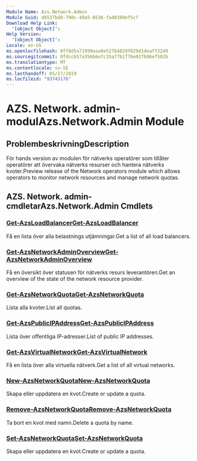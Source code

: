 ```yaml
---
Module Name: Azs.Network.Admin
Module Guid: d6537bd8-790c-49a5-8536-fa40389ef5cf
Download Help Link:
  '[object Object]': 
Help Version:
  '[object Object]': 
Locale: en-US
ms.openlocfilehash: 0ff8d5a71999aaa0e52764829f029d1deaff2249
ms.sourcegitcommit: 0fdccb57a356b6e7c35a77b1f76e01fb96ef582b
ms.translationtype: MT
ms.contentlocale: sv-SE
ms.lasthandoff: 05/17/2019
ms.locfileid: "93743176"
---
```

# <span data-ttu-id="41327-101">AZS. Network. admin-modul</span><span class="sxs-lookup"><span data-stu-id="41327-101">Azs.Network.Admin Module</span></span>
## <span data-ttu-id="41327-102">Problembeskrivning</span><span class="sxs-lookup"><span data-stu-id="41327-102">Description</span></span>
<span data-ttu-id="41327-103">För hands version av modulen för nätverks operatörer som tillåter operatörer att övervaka nätverks resurser och hantera nätverks kvoter.</span><span class="sxs-lookup"><span data-stu-id="41327-103">Preview release of the Network operators module which allows operators to monitor network resources and manage network quotas.</span></span>

## <span data-ttu-id="41327-104">AZS. Network. admin-cmdletar</span><span class="sxs-lookup"><span data-stu-id="41327-104">Azs.Network.Admin Cmdlets</span></span>
### [<span data-ttu-id="41327-105">Get-AzsLoadBalancer</span><span class="sxs-lookup"><span data-stu-id="41327-105">Get-AzsLoadBalancer</span></span>](Get-AzsLoadBalancer.md)
<span data-ttu-id="41327-106">Få en lista över alla belastnings utjämningar.</span><span class="sxs-lookup"><span data-stu-id="41327-106">Get a list of all load balancers.</span></span>

### [<span data-ttu-id="41327-107">Get-AzsNetworkAdminOverview</span><span class="sxs-lookup"><span data-stu-id="41327-107">Get-AzsNetworkAdminOverview</span></span>](Get-AzsNetworkAdminOverview.md)
<span data-ttu-id="41327-108">Få en översikt över statusen för nätverks resurs leverantören.</span><span class="sxs-lookup"><span data-stu-id="41327-108">Get an overview of the state of the network resource provider.</span></span>

### [<span data-ttu-id="41327-109">Get-AzsNetworkQuota</span><span class="sxs-lookup"><span data-stu-id="41327-109">Get-AzsNetworkQuota</span></span>](Get-AzsNetworkQuota.md)
<span data-ttu-id="41327-110">Lista alla kvoter.</span><span class="sxs-lookup"><span data-stu-id="41327-110">List all quotas.</span></span>

### [<span data-ttu-id="41327-111">Get-AzsPublicIPAddress</span><span class="sxs-lookup"><span data-stu-id="41327-111">Get-AzsPublicIPAddress</span></span>](Get-AzsPublicIPAddress.md)
<span data-ttu-id="41327-112">Lista över offentliga IP-adresser.</span><span class="sxs-lookup"><span data-stu-id="41327-112">List of public IP addresses.</span></span>

### [<span data-ttu-id="41327-113">Get-AzsVirtualNetwork</span><span class="sxs-lookup"><span data-stu-id="41327-113">Get-AzsVirtualNetwork</span></span>](Get-AzsVirtualNetwork.md)
<span data-ttu-id="41327-114">Få en lista över alla virtuella nätverk.</span><span class="sxs-lookup"><span data-stu-id="41327-114">Get a list of all virtual networks.</span></span>

### [<span data-ttu-id="41327-115">New-AzsNetworkQuota</span><span class="sxs-lookup"><span data-stu-id="41327-115">New-AzsNetworkQuota</span></span>](New-AzsNetworkQuota.md)
<span data-ttu-id="41327-116">Skapa eller uppdatera en kvot.</span><span class="sxs-lookup"><span data-stu-id="41327-116">Create or update a quota.</span></span>

### [<span data-ttu-id="41327-117">Remove-AzsNetworkQuota</span><span class="sxs-lookup"><span data-stu-id="41327-117">Remove-AzsNetworkQuota</span></span>](Remove-AzsNetworkQuota.md)
<span data-ttu-id="41327-118">Ta bort en kvot med namn.</span><span class="sxs-lookup"><span data-stu-id="41327-118">Delete a quota by name.</span></span>

### [<span data-ttu-id="41327-119">Set-AzsNetworkQuota</span><span class="sxs-lookup"><span data-stu-id="41327-119">Set-AzsNetworkQuota</span></span>](Set-AzsNetworkQuota.md)
<span data-ttu-id="41327-120">Skapa eller uppdatera en kvot.</span><span class="sxs-lookup"><span data-stu-id="41327-120">Create or update a quota.</span></span>

